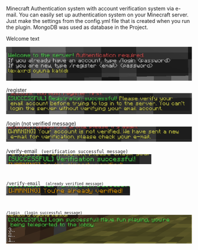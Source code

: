 Minecraft Authentication system with account verification system via e-mail. You can easily set up authentication system on your Minecraft server. Just make the settings from the config.yml file that is created when you run the plugin. MongoDB was used as database in the Project.

Welcome text

![1](screenshots/1.png)

/register <email> <password>
![2](screenshots/2.png)

/login <password> (not verified message) 
![3](screenshots/3.png)

/verify-email <code> (verification successful message) 
![4](screenshots/4.png)

/verify-email <code> (already verified message) 
![5](screenshots/5.png)

/login <password> (login successful message) 
![6](screenshots/6.png) 